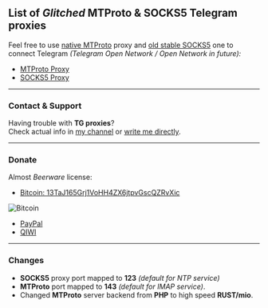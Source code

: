 ## List of *Glitched* MTProto & SOCKS5 Telegram proxies
Feel free to use [native MTProto](tg://proxy?server=62.210.73.58&port=143&secret=9615e2fc5c8c17419a8055ca5b55e9dd) proxy and [old stable SOCKS5](tg://socks?server=62.210.73.58&port=123&user=prx&pass=hHQ0nVmI2kI4Gf52OZhULAQI) one to connect Telegram *(Telegram Open Network / Open Network in future):*

- [MTProto Proxy](tg://proxy?server=62.210.73.58&port=143&secret=9615e2fc5c8c17419a8055ca5b55e9dd)
- [SOCKS5 Proxy](tg://socks?server=62.210.73.58&port=123&user=prx&pass=hHQ0nVmI2kI4Gf52OZhULAQI)

---

### Contact & Support
Having trouble with **TG proxies**?  
Check actual info in [my channel](tg://resolve?domain=Syncrets) or [write me directly](tg://resolve?domain=Glitch).

---

### Donate
Almost *Beerware* license:

- [Bitcoin: 13TaJ165Grj1VoHH4ZX6jtpvGscQZRvXic](bitcoin:13TaJ165Grj1VoHH4ZX6jtpvGscQZRvXic?amount=0.002&message=Thnx4TGProxy)  

![Bitcoin](https://a-u.me/0/smzx7.png)
- [PayPal](https://paypal.me/Arxat/20)
- [QIWI](https://ishop.qiwi.com/public/order/embed.action?from=553815&ccy=)

---
### Changes
- **SOCKS5** proxy port mapped to **123** *(default for NTP service)*
- **MTProto** port mapped to **143** *(default for IMAP service)*.
- Changed **MTProto** server backend from **PHP** to high speed **RUST/mio**.
